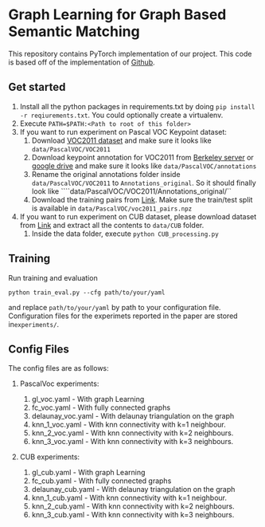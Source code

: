 # Graph Learning for Graph Based Semantic Matching

This repository contains PyTorch implementation of our project. This code is based off of the implementation of [Github](https://github.com/Thinklab-SJTU/PCA-GM).


## Get started

1. Install all the python packages in requirements.txt by doing ``pip install -r reqiurements.txt``. You could optionally create a virtualenv.
1. Execute ``PATH=$PATH:<Path to root of this folder>``
1. If you want to run experiment on Pascal VOC Keypoint dataset:
    1. Download [VOC2011 dataset](http://host.robots.ox.ac.uk/pascal/VOC/voc2011/index.html) and make sure it looks like ``data/PascalVOC/VOC2011``
    1. Download keypoint annotation for VOC2011 from [Berkeley server](https://www2.eecs.berkeley.edu/Research/Projects/CS/vision/shape/poselets/voc2011_keypoints_Feb2012.tgz) or [google drive](https://drive.google.com/open?id=1D5o8rmnY1-DaDrgAXSygnflX5c-JyUWR) and make sure it looks like ``data/PascalVOC/annotations``
    1. Rename the original annotations folder inside ``data/PascalVOC/VOC2011`` to ``Annotations_original``. So it should finally look like ````data/PascalVOC/VOC2011/Annotations_original/``
    1.  Download the training pairs from [Link](https://github.com/Thinklab-SJTU/PCA-GM/raw/master/data/PascalVOC/voc2011_pairs.npz). Make sure the train/test split is available in ``data/PascalVOC/voc2011_pairs.npz``
1. If you want to run experiment on CUB dataset, please download dataset from [Link](http://www.vision.caltech.edu/visipedia/CUB-200-2011.html) and extract all the contents to ``data/CUB`` folder.
    1. Inside the data folder, execute ``python CUB_processing.py``

## Training

Run training and evaluation

``python train_eval.py --cfg path/to/your/yaml`` 

and replace ``path/to/your/yaml`` by path to your configuration file. Configuration files for the experimets reported in the paper are stored in``experiments/``.

## Config Files

The config files are as follows:
1. PascalVoc experiments:
    1. gl_voc.yaml - With graph Learning 
    1. fc_voc.yaml - With fully connected graphs
    1. delaunay_voc.yaml - With delaunay triangulation on the graph
    1. knn_1_voc.yaml - With knn connectivity with k=1 neighbour.
    1. knn_2_voc.yaml - With knn connectivity with k=2 neighbours.
    1. knn_3_voc.yaml - With knn connectivity with k=3 neighbours.

1. CUB experiments:
    1. gl_cub.yaml - With graph Learning 
    1. fc_cub.yaml - With fully connected graphs
    1. delaunay_cub.yaml - With delaunay triangulation on the graph
    1. knn_1_cub.yaml - With knn connectivity with k=1 neighbour.
    1. knn_2_cub.yaml - With knn connectivity with k=2 neighbours.
    1. knn_3_cub.yaml - With knn connectivity with k=3 neighbours.
